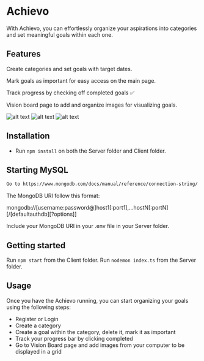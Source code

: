 # Achievo
With Achievo, you can effortlessly organize your aspirations into categories and set meaningful goals within each one. 

## Features

Create categories and set goals with target dates.

Mark goals as important for easy access on the main page.

Track progress by checking off completed goals ✅

Vision board page to add and organize images for visualizing goals.

![alt text](/client/public/images/goal-track.png)
![alt text](/client/public/images/Dashboard.png)
![alt text](/client/public/images/vision-board.png)

## Installation

- Run `npm install` on both the Server folder and Client folder.

## Starting MySQL

```bash
Go to https://www.mongodb.com/docs/manual/reference/connection-string/ to get your own MongoDB URI.
```

The MongoDB URI follow this format:

mongodb://[username:password@]host1[:port1],...hostN[:portN][/[defaultauthdb][?options]]

Include your MongoDB URI in your .env file in your Server folder.

## Getting started

Run `npm start` from the Client folder.
Run `nodemon index.ts` from the Server folder.

## Usage
Once you have the Achievo running, you can start organizing your goals using the following steps:
- Register or Login
- Create a category
- Create a goal within the category, delete it, mark it as important 
- Track your progress bar by clicking completed
- Go to Vision Board page and add images from your computer to be displayed in a grid


